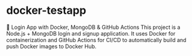 # docker-testapp

🚀 Login App with Docker, MongoDB & GitHub Actions
This project is a Node.js + MongoDB login and signup application.
It uses Docker for containerization and GitHub Actions for CI/CD to automatically build and push Docker images to Docker Hub.



